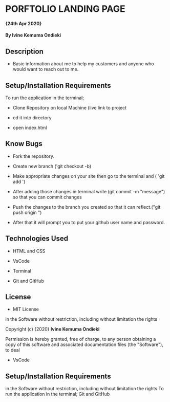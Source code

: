 # PORFTOLIO LANDING PAGE
####  {24th Apr 2020}

#### By **Ivine Kemuma Ondieki**

## Description

- Basic information about me to help my customers and anyone who would want to reach out to me.

## Setup/Installation Requirements

 To run the application in the terminal;

* Clone Repository on local Machine (live link to project

* cd it into directory

* open index.html

## Know Bugs

- Fork the repository.

- Create new branch ('git checkout -b)

- Make appropriate changes on your site then go to the terminal and ( 'git add <file name>')

- After adding those changes in terminal write (git commit -m "message") so that you can commit changes

- Push the changes to the branch you created so that it can reflect.("git push origin <branch name>")

- After that it will prompt you to put your github user name and password.

## Technologies Used

- HTML and CSS

- VsCode

- Terminal

- Git and GitHub

## License

* MIT License

in the Software without restriction, including without limitation the rights
 
 Copyright (c) {2020} **Ivine Kemuma Ondieki**
 
Permission is hereby granted, free of charge, to any person obtaining a copy
of this software and associated documentation files (the "Software"), to deal
- VsCode

## Setup/Installation Requirements

   in the Software without restriction, including without limitation the rights
     To run the application in the terminal;
         Git and GitHub